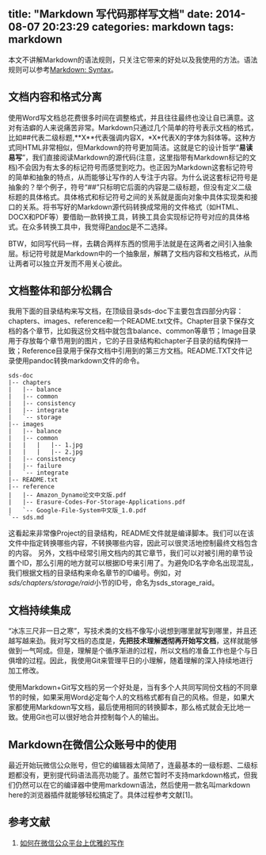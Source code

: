title: "Markdown 写代码那样写文档"
date: 2014-08-07 20:23:29 
categories: markdown
tags: markdown
---

本文不讲解Markdown的语法规则，只关注它带来的好处以及我使用的方法。语法规则可以参考[Markdown: Syntax](http://markdown.tw/)。

<!--more-->

## 文档内容和格式分离  

使用Word写文档总花费很多时间在调整格式，并且往往最终也没让自已满意。这对有洁癖的人来说痛苦非常。Markdown只通过几个简单的符号表示文档的格式，比如##代表二级标题,\*\*X\*\*代表强调内容X，\*X\*代表X的字体为斜体等。这种方式同HTML非常相似，但Markdown的符号更加简洁。这就是它的设计哲学“**易读易写**”，我们直接阅读Markdown的源代码(注意，这里指带有Markdown标记的文档)不会因为有太多的标记符号而感觉到吃力。也正因为Markdown这套标记符号的简单和抽象的特点，从而能够让写作的人专注于内容。为什么说这套标记符号是抽象的？举个例子，符号“##”只标明它后面的内容是二级标题，但没有定义二级标题的具体格式。具体格式和标记符号之间的关系就是面向对象中具体实现类和接口的关系。将书写好的Markdown源代码转换成常用的文件格式（如HTML、DOCX和PDF等）要借助一款转换工具，转换工具会实现标记符号对应的具体格式。在众多转换工具中，我觉得[Pandoc](http://johnmacfarlane.net/pandoc/)是不二选择。

BTW，如同写代码一样，去耦合两样东西的惯用手法就是在这两者之间引入抽象层。标记符号就是Markdown中的一个抽象层，解耦了文档内容和文档格式，从而让两者可以独立开发而不用关心彼此。

## 文档整体和部分松耦合 

我用下面的目录结构来写文档，在顶级目录sds-doc下主要包含四部分内容：chapters、images、reference和一个README.txt文件。Chapter目录下保存文档的各个章节，比如我这份文档中就包含balance、common等章节；Image目录用于存放每个章节用到的图片，它的子目录结构和chapter子目录的结构保持一致；Reference目录用于保存文档中引用到的第三方文档。README.TXT文件记录使用pandoc转换markdown文件的命令。

```
sds-doc
|-- chapters
|   |-- balance
|   |-- common
|   |-- consistency
|   |-- integrate
|   `-- storage
|-- images
|   |-- balance
|   |-- common
|   |   |   |-- 1.jpg
|   |   |   |-- 2.jpg
|   |-- consistency
|   |-- failure
|   `-- integrate
|-- README.txt
|-- reference
|   |-- Amazon_Dynamo论文中文版.pdf
|   |-- Erasure-Codes-For-Storage-Applications.pdf
|   `-- Google-File-System中文版_1.0.pdf
`-- sds.md
```
这看起来非常像Project的目录结构，README文件就是编译脚本。我们可以在该文件中指定转换哪些内容，不转换哪些内容，因此可以很灵活地控制最终文档包含的内容。
另外，文档中经常引用文档内的其它章节，我们可以对被引用的章节设置个ID，那么引用的地方就可以根据ID号来引用了。为避免ID名字命名出现混乱，我们根据文档的目录结构来命名章节的ID编号。例如，对*sds/chapters/storage/raid*小节的ID号，命名为sds_storage_raid。


## 文档持续集成

“冰冻三尺非一日之寒”，写技术类的文档不像写小说想到哪里就写到哪里，并且还越写越来劲。我对写文档的态度是，**先把技术理解透彻再开始写文档**，这样就能够做到一气呵成。但是，理解是个循序渐进的过程，所以文档的准备工作也是个与日俱增的过程。因此，我使用Git来管理平日的小理解，随着理解的深入持续地进行加工修改。

使用Markdown+Git写文档的另一个好处是，当有多个人共同写同份文档的不同章节的时候，如果采用Word必定每个人的文档格式都有自己的风格。但是，如果大家都使用Markdown写文档，最后使用相同的转换脚本，那么格式就会无比地一致。使用Git也可以很好地合并控制每个人的输出。

## Markdown在微信公众账号中的使用

最近开始玩微信公众账号，但它的编辑器太简陋了，连最基本的一级标题、二级标题都没有，更别提代码语法高亮功能了。虽然它暂时不支持markdown格式，但我们仍然可以在它的编译器中使用markdown语法，然后使用一款名叫markdown here的浏览器插件就能够轻松搞定了。具体过程参考文献[1]。

## 参考文献

1. [如何在微信公众平台上优雅的写作](http://www.banpie.info/how-to-write-beautifully-on-wechat-platform/)


